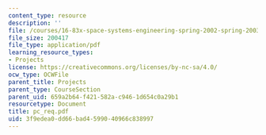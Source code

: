 ```yaml
---
content_type: resource
description: ''
file: /courses/16-83x-space-systems-engineering-spring-2002-spring-2003/3f9edea0dd66bad4599040966c838997_pc_req.pdf
file_size: 200417
file_type: application/pdf
learning_resource_types:
- Projects
license: https://creativecommons.org/licenses/by-nc-sa/4.0/
ocw_type: OCWFile
parent_title: Projects
parent_type: CourseSection
parent_uid: 659a2b64-f421-582a-c946-1d654c0a29b1
resourcetype: Document
title: pc_req.pdf
uid: 3f9edea0-dd66-bad4-5990-40966c838997
---
```

